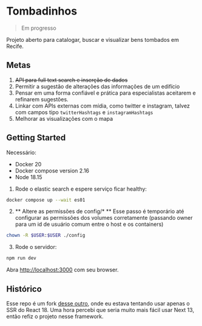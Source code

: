 # Tombadinhos

> Em progresso

Projeto aberto para catalogar, buscar e visualizar bens tombados em Recife.

## Metas

1. ~~API para full text search e inserção de dados~~
2. Permitir a sugestão de alterações das informações de um edifício
3. Pensar em uma forma confiável e prática para especialistas aceitarem
   e refinarem sugestões.
4. Linkar com APIs externas com mídia, como twitter e instagram, talvez
   com campos tipo `twitterHashtags` e `instagramHashtags`
5. Melhorar as visualizações com o mapa

## Getting Started

Necessário:
- Docker 20
- Docker compose version 2.16
- Node 18.15

1. Rode o elastic search e espere serviço ficar healthy:

```bash
docker compose up --wait es01
```

2. ** Altere as permissões de config/* **
Esse passo é temporário até configurar as permissões dos volumes corretamente (passando owner
para um id de usuário comum entre o host e os containers)

```bash
chown -R $USER:$USER ./config
```


3. Rode o servidor:

```bash
npm run dev
```

Abra [http://localhost:3000](http://localhost:3000) com seu browser.

## Histórico

Esse repo é um fork [desse outro](https://github.com/vitorcodesalittle/atlas), onde eu estava tentando usar apenas o SSR do React 18.
Uma hora percebi que seria muito mais fácil usar Next 13, então refiz o projeto nesse framework.
